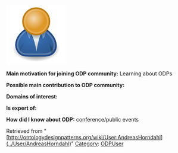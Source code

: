 [![Image:ODPUser.png](../images/a/a6/ODPUser.png)](../Image/ODPUser.png "Image:ODPUser.png")




  





__Main motivation for joining ODP community:__ Learning about ODPs


__Possible main contribution to ODP community:__


__Domains of interest:__


  



__Is expert of:__


  

__How did I know about ODP:__ conference/public events






Retrieved from "[http://ontologydesignpatterns.org/wiki/User:AndreasHorndahl](../User/AndreasHorndahl)"
 [Category](http://ontologydesignpatterns.org/wiki/Special:Categories "Special:Categories"): [ODPUser](../Category/ODPUser "Category:ODPUser")